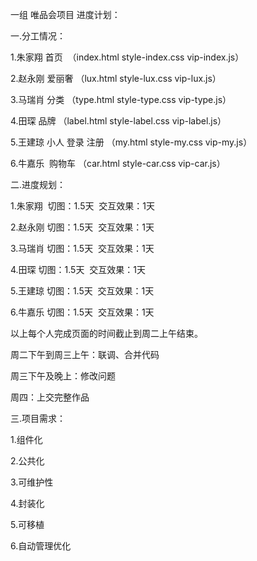 一组  唯品会项目  进度计划：


一.分工情况：

1.朱家翔  首页  （index.html  style-index.css vip-index.js）

2.赵永刚  爱丽奢  （lux.html  style-lux.css vip-lux.js）

3.马瑞肖  分类  （type.html  style-type.css vip-type.js）

4.田琛    品牌  （label.html  style-label.css vip-label.js）

5.王建琼  小人 登录 注册  （my.html  style-my.css vip-my.js）

6.牛嘉乐  购物车  （car.html  style-car.css vip-car.js）


二.进度规划：

1.朱家翔  切图：1.5天  交互效果：1天

2.赵永刚  切图：1.5天  交互效果：1天

3.马瑞肖  切图：1.5天  交互效果：1天

4.田琛    切图：1.5天  交互效果：1天

5.王建琼  切图：1.5天  交互效果：1天

6.牛嘉乐  切图：1.5天  交互效果：1天

以上每个人完成页面的时间截止到周二上午结束。

周二下午到周三上午：联调、合并代码

周三下午及晚上：修改问题

周四：上交完整作品


三.项目需求：

1.组件化

2.公共化

3.可维护性

4.封装化

5.可移植

6.自动管理优化
